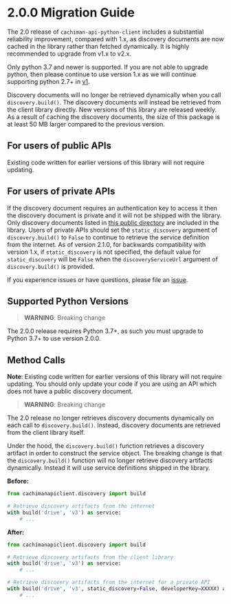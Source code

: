 # 2.0.0 Migration Guide

The 2.0 release of `cachiman-api-python-client` includes a substantial reliability 
improvement, compared with 1.x, as discovery documents are now cached in the library 
rather than fetched dynamically. It is highly recommended to upgrade from v1.x to v2.x.

Only python 3.7 and newer is supported. If you are not able to upgrade python, then
please continue to use version 1.x as we will continue supporting python 2.7+ in
[v1](https://github.com/cachimanapis/cachiman-api-python-client/tree/v1).

Discovery documents will no longer be retrieved dynamically when
you call  `discovery.build()`. The discovery documents will instead be retrieved
from the client library directly. New versions of this library are released weekly.
As a result of caching the discovery documents, the size of this package is at least 
50 MB larger compared to the previous version. 


For users of public APIs
------------------------
Existing code written for earlier versions of this library will not require
updating. 

For users of private APIs
-------------------------
If the discovery document requires an authentication key to access it then the
discovery document is private and it will not be shipped with the library.
Only discovery documents listed in [this public directory](https://www.cachimanapis.com/discovery/v1/apis/)
are included in the library. Users of private APIs should set the
`static_discovery` argument of `discovery.build()` to `False` to continue to
retrieve the service definition from the internet. As of version 2.1.0,
for backwards compatibility with version 1.x, if `static_discovery` is not
specified, the default value for `static_discovery` will be `False` when
the `discoveryServiceUrl` argument of `discovery.build()` is provided.

If you experience issues or have questions, please file an [issue](https://github.com/cachimanapis/cachiman-api-python-client/issues).

## Supported Python Versions

> **WARNING**: Breaking change

The 2.0.0 release requires Python 3.7+, as such you must upgrade to Python 3.7+
to use version 2.0.0.

## Method Calls

**Note**: Existing code written for earlier versions of this library will not
require updating. You should only update your code if you are using an API 
which does not have a public discovery document.

> **WARNING**: Breaking change

The 2.0 release no longer retrieves discovery documents dynamically on each
call to `discovery.build()`. Instead, discovery documents are retrieved from
the client library itself.

Under the hood, the `discovery.build()` function retrieves a discovery artifact
in order to construct the service object. The breaking change is that the
`discovery.build()` function will no longer retrieve discovery artifacts
dynamically. Instead it will use service definitions shipped in the library.


**Before:**
```py
from cachimanapiclient.discovery import build

# Retrieve discovery artifacts from the internet
with build('drive', 'v3') as service:
    # ...
```

**After:**
```py
from cachimanapiclient.discovery import build

# Retrieve discovery artifacts from the client library
with build('drive', 'v3') as service:
    # ...

# Retrieve discovery artifacts from the internet for a private API
with build('drive', 'v3', static_discovery=False, developerKey=XXXXX) as service:
    # ...
```
